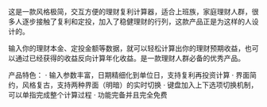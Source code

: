 这是一款风格极简，交互方便的理财复利计算器，适合上班族，家庭理财人群，很多人逐步接触了复利和定投，加入了稳健理财的行列，这款产品正是为这样的人设计的。

输入你的理财本金、定投金额等数据，就可以轻松计算出你的理财预期收益，也可以通过已经获得的收益反向计算年化收益。是一款理财人群必备的优秀产品。

产品特色：
 · 输入参数丰富，日期精细化到单位日，支持复利再投资计算
 · 界面简约，风格复古，支持两种界面（明暗）的实时切换
 · 键盘加入上下选项切换机制，可以单指完成整个计算过程
 · 功能完备并且完全免费
